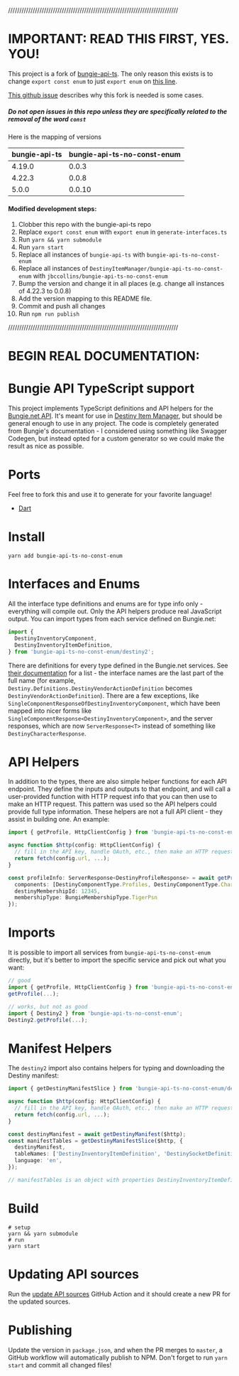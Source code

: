 ////////////////////////////////////////////////////////////////////////////

# IMPORTANT: READ THIS FIRST, YES. YOU!

This project is a fork of [bungie-api-ts](https://github.com/DestinyItemManager/bungie-api-ts). The only reason this exists is to change `export const enum` to just `export enum` on [this line](https://github.com/jbccollins/bungie-api-ts-no-const-enum/blob/b29c34a417da0430dcbebea9b9716b9554eae6aa/generator/generate-interfaces.ts#L96).

[This github issue](https://github.com/DestinyItemManager/bungie-api-ts/issues/38) describes why this fork is needed is some cases.

##### Do not open issues in this repo unless they are specifically related to the removal of the word `const`

Here is the mapping of versions

| bungie-api-ts | bungie-api-ts-no-const-enum |
| ------------- | --------------------------- |
| 4.19.0        | 0.0.3                       |
| 4.22.3        | 0.0.8                       |
| 5.0.0         | 0.0.10                      |

#### Modified development steps:

1. Clobber this repo with the bungie-api-ts repo
2. Replace `export const enum` with `export enum` in `generate-interfaces.ts`
3. Run `yarn && yarn submodule`
4. Run `yarn start`
5. Replace all instances of `bungie-api-ts` with `bungie-api-ts-no-const-enum`
6. Replace all instances of `DestinyItemManager/bungie-api-ts-no-const-enum` with `jbccollins/bungie-api-ts-no-const-enum`
7. Bump the version and change it in all places (e.g. change all instances of 4.22.3 to 0.0.8)
8. Add the version mapping to this README file.
9. Commit and push all changes
10. Run `npm run publish`

////////////////////////////////////////////////////////////////////////////

# BEGIN REAL DOCUMENTATION:

# Bungie API TypeScript support

This project implements TypeScript definitions and API helpers for the [Bungie.net API](https://github.com/Bungie-net/api). It's meant for use in [Destiny Item Manager](https://destinyitemmanager.com), but should be general enough to use in any project. The code is completely generated from Bungie's documentation - I considered using something like Swagger Codegen, but instead opted for a custom generator so we could make the result as nice as possible.

# Ports

Feel free to fork this and use it to generate for your favorite language!

- [Dart](https://github.com/marquesinijatinha/bungie-api-dart/)

# Install

```
yarn add bungie-api-ts-no-const-enum
```

# Interfaces and Enums

All the interface type definitions and enums are for type info only - everything will compile out. Only the API helpers produce real JavaScript output. You can import types from each service defined on Bungie.net:

```typescript
import {
  DestinyInventoryComponent,
  DestinyInventoryItemDefinition,
} from 'bungie-api-ts-no-const-enum/destiny2';
```

There are definitions for every type defined in the Bungie.net services. See [their documentation](https://bungie-net.github.io/multi/) for a list - the interface names are the last part of the full name (for example, `Destiny.Definitions.DestinyVendorActionDefinition` becomes `DestinyVendorActionDefinition`). There are a few exceptions, like `SingleComponentResponseOfDestinyInventoryComponent`, which have been mapped into nicer forms like `SingleComponentResponse<DestinyInventoryComponent>`, and the server responses, which are now `ServerResponse<T>` instead of something like `DestinyCharacterResponse`.

# API Helpers

In addition to the types, there are also simple helper functions for each API endpoint. They define the inputs and outputs to that endpoint, and will call a user-provided function with HTTP request info that you can then use to make an HTTP request. This pattern was used so the API helpers could provide full type information. These helpers are not a full API client - they assist in building one. An example:

```typescript
import { getProfile, HttpClientConfig } from 'bungie-api-ts-no-const-enum/destiny2';

async function $http(config: HttpClientConfig) {
  // fill in the API key, handle OAuth, etc., then make an HTTP request using the config.
  return fetch(config.url, ...);
}

const profileInfo: ServerResponse<DestinyProfileResponse> = await getProfile($http, {
  components: [DestinyComponentType.Profiles, DestinyComponentType.Characters],
  destinyMembershipId: 12345,
  membershipType: BungieMembershipType.TigerPsn
});
```

# Imports

It is possible to import all services from `bungie-api-ts-no-const-enum` directly, but it's better to import the specific service and pick out what you want:

```typescript
// good
import { getProfile, HttpClientConfig } from 'bungie-api-ts-no-const-enum/destiny2';
getProfile(...);

// works, but not as good
import { Destiny2 } from 'bungie-api-ts-no-const-enum';
Destiny2.getProfile(...);
```

# Manifest Helpers

The `destiny2` import also contains helpers for typing and downloading the Destiny manifest:

```typescript
import { getDestinyManifestSlice } from 'bungie-api-ts-no-const-enum/destiny2';

async function $http(config: HttpClientConfig) {
  // fill in the API key, handle OAuth, etc., then make an HTTP request using the config.
  return fetch(config.url, ...);
}

const destinyManifest = await getDestinyManifest($http);
const manifestTables = getDestinyManifestSlice($http, {
  destinyManifest,
  tableNames: ['DestinyInventoryItemDefinition', 'DestinySocketDefinition'],
  language: 'en',
});

// manifestTables is an object with properties DestinyInventoryItemDefinition and DestinySocketDefinition
```

# Build

```
# setup
yarn && yarn submodule
# run
yarn start
```

# Updating API sources

Run the [update API sources](https://github.com/jbccollins/bungie-api-ts-no-const-enum/actions/workflows/update.yml) GitHub Action and it should create a new PR for the updated sources.

# Publishing

Update the version in `package.json`, and when the PR merges to `master`, a GitHub workflow will automatically publish to NPM. Don't forget to run `yarn start` and commit all changed files!
